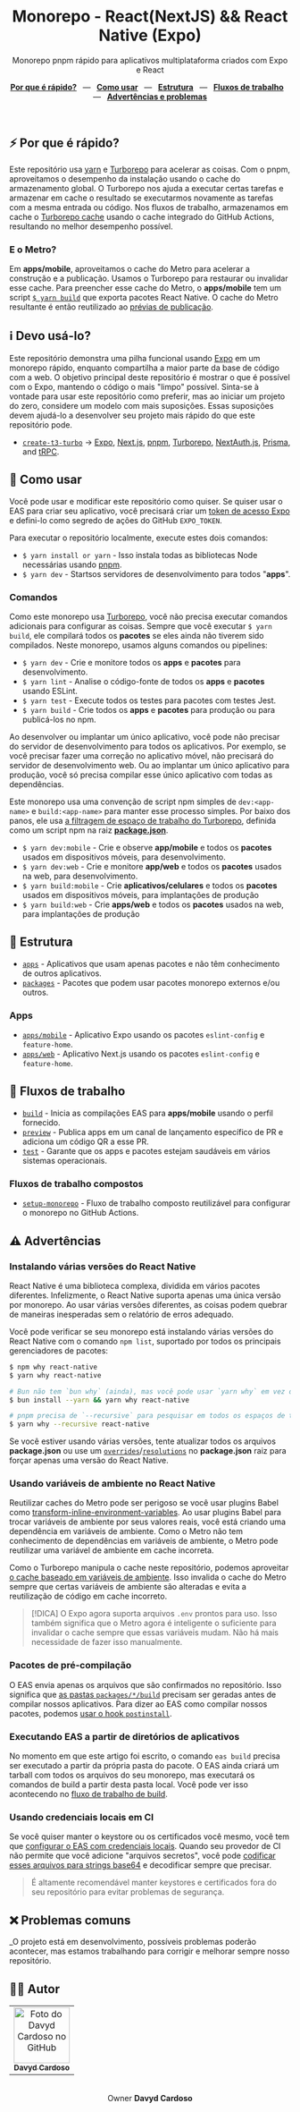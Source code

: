 <div align="center">
  <h1>Monorepo - React(NextJS) && React Native (Expo)</h1>
  <p>Monorepo pnpm rápido para aplicativos multiplataforma criados com Expo e React</p>
</div>

<p align="center">
  <a href="https://github.com/davydcardoso/monorepo-example#-why-is-it-fast"><b>Por que é rápido?</b></a>
  &ensp;&mdash;&ensp;
  <a href="https://github.com/davydcardoso/monorepo-example#-how-to-use-it"><b>Como usar</b></a>
  &ensp;&mdash;&ensp;
  <a href="https://github.com/davydcardoso/monorepo-example#-structure"><b>Estrutura</b></a>
  &ensp;&mdash;&ensp;
  <a href="https://github.com/davydcardoso/monorepo-example#-workflows"><b>Fluxos de trabalho</b></a>
  &ensp;&mdash;&ensp;
  <a href="https://github.com/davydcardoso/monorepo-example#%EF%B8%8F-caveats"><b>Advertências e problemas</b></a>
</p>

<br />

## ⚡ Por que é rápido?

Este repositório usa [yarn](https://classic.yarnpkg.com/en/) e [Turborepo](https://turbo.build/repo) para acelerar as coisas. Com o pnpm, aproveitamos o desempenho da instalação usando o cache do armazenamento global. O Turborepo nos ajuda a executar certas tarefas e armazenar em cache o resultado se executarmos novamente as tarefas com a mesma entrada ou código. Nos fluxos de trabalho, armazenamos em cache o [Turborepo cache](./.github/actions/setup-monorepo/action.yml#L50-L56) usando o cache integrado do GitHub Actions, resultando no melhor desempenho possível.

### E o Metro?

Em **apps/mobile**, aproveitamos o cache do Metro para acelerar a construção e a publicação. Usamos o Turborepo para restaurar ou invalidar esse cache. Para preencher esse cache do Metro, o **apps/mobile** tem um script [`$ yarn build`](./apps/mobile/package.json#L9) que exporta pacotes React Native. O cache do Metro resultante é então reutilizado ao [prévias de publicação](./.github/workflows/preview.yml#L26-L28).

## ℹ️ Devo usá-lo?

Este repositório demonstra uma pilha funcional usando [Expo](https://docs.expo.dev/) em um monorepo rápido, enquanto compartilha a maior parte da base de código com a web. O objetivo principal deste repositório é mostrar o que é possível com o Expo, mantendo o código o mais "limpo" possível. Sinta-se à vontade para usar este repositório como preferir, mas ao iniciar um projeto do zero, considere um modelo com mais suposições. Essas suposições devem ajudá-lo a desenvolver seu projeto mais rápido do que este repositório pode.

- [`create-t3-turbo`](https://github.com/t3-oss/create-t3-turbo) → [Expo](https://docs.expo.dev/), [Next.js](https://nextjs.org/), [pnpm](https://pnpm.io/), [Turborepo](https://turbo.build/repo), [NextAuth.js](https://next-auth.js.org/), [Prisma](https://www.prisma.io/), and [tRPC](https://trpc.io/).

## 🚀 Como usar

Você pode usar e modificar este repositório como quiser. Se quiser usar o EAS para criar seu aplicativo, você precisará criar um [token de acesso Expo](https://expo.dev/accounts/[account]/settings/access-tokens) e defini-lo como segredo de ações do GitHub `EXPO_TOKEN`.

Para executar o repositório localmente, execute estes dois comandos:

- `$ yarn install or yarn` - Isso instala todas as bibliotecas Node necessárias usando [pnpm](https://pnpm.io/).
- `$ yarn dev` - Startsos servidores de desenvolvimento para todos "**apps**".

### Comandos

Como este monorepo usa [Turborepo](https://turbo.build/repo), você não precisa executar comandos adicionais para configurar as coisas. Sempre que você executar `$ yarn build`, ele compilará todos os **pacotes** se eles ainda não tiverem sido compilados. Neste monorepo, usamos alguns comandos ou pipelines:

- `$ yarn dev` - Crie e monitore todos os **apps** e **pacotes** para desenvolvimento.
- `$ yarn lint` - Analise o código-fonte de todos os **apps** e **pacotes** usando ESLint.
- `$ yarn test` - Execute todos os testes para pacotes com testes Jest.
- `$ yarn build` - Crie todos os **apps** e **pacotes** para produção ou para publicá-los no npm.

Ao desenvolver ou implantar um único aplicativo, você pode não precisar do servidor de desenvolvimento para todos os aplicativos. Por exemplo, se você precisar fazer uma correção no aplicativo móvel, não precisará do servidor de desenvolvimento web. Ou ao implantar um único aplicativo para produção, você só precisa compilar esse único aplicativo com todas as dependências.

Este monorepo usa uma convenção de script npm simples de `dev:<app-name>` e `build:<app-name>` para manter esse processo simples. Por baixo dos panos, ele usa [a filtragem de espaço de trabalho do Turborepo](https://turbo.build/repo/docs/core-concepts/monorepos/filtering), definida como um script npm na raiz [**package.json**](./package.json).

- `$ yarn dev:mobile` - Crie e observe **app/mobile** e todos os **pacotes** usados em dispositivos móveis, para desenvolvimento.
- `$ yarn dev:web` - Crie e monitore **app/web** e todos os **pacotes** usados na web, para desenvolvimento.
- `$ yarn build:mobile` - Crie **aplicativos/celulares** e todos os **pacotes** usados em dispositivos móveis, para implantações de produção
- `$ yarn build:web` - Crie **apps/web** e todos os **pacotes** usados na web, para implantações de produção


## 📁 Estrutura

- [`apps`](./apps) - Aplicativos que usam apenas pacotes e não têm conhecimento de outros aplicativos.
- [`packages`](./packages) - Pacotes que podem usar pacotes monorepo externos e/ou outros.

### Apps

- [`apps/mobile`](./apps/mobile) - Aplicativo Expo usando os pacotes `eslint-config` e `feature-home`.
- [`apps/web`](./apps/web) - Aplicativo Next.js usando os pacotes `eslint-config` e `feature-home`.

## 👷 Fluxos de trabalho

- [`build`](./.github/workflows/build.yml) - Inicia as compilações EAS para **apps/mobile** usando o perfil fornecido.
- [`preview`](./.github/workflows/preview.yml) - Publica apps em um canal de lançamento específico de PR e adiciona um código QR a esse PR.
- [`test`](./.github/workflows/test.yml) - Garante que os apps e pacotes estejam saudáveis em vários sistemas operacionais.

### Fluxos de trabalho compostos

- [`setup-monorepo`](./.github/actions/setup-monorepo/action.yml) - Fluxo de trabalho composto reutilizável para configurar o monorepo no GitHub Actions.

## ⚠️ Advertências

### Instalando várias versões do React Native

React Native é uma biblioteca complexa, dividida em vários pacotes diferentes. Infelizmente, o React Native suporta apenas uma única versão por monorepo. Ao usar várias versões diferentes, as coisas podem quebrar de maneiras inesperadas sem o relatório de erros adequado.

Você pode verificar se seu monorepo está instalando várias versões do React Native com o comando `npm list`, suportado por todos os principais gerenciadores de pacotes:

```bash
$ npm why react-native
$ yarn why react-native

# Bun não tem `bun why` (ainda), mas você pode usar `yarn why` em vez disso
$ bun install --yarn && yarn why react-native

# pnpm precisa de `--recursive` para pesquisar em todos os espaços de trabalho dentro do monorepo
$ yarn why --recursive react-native
```

Se você estiver usando várias versões, tente atualizar todos os arquivos **package.json** ou use um [`overrides`](https://docs.npmjs.com/cli/v10/configuring-npm/package-json#overrides)/[`resolutions`](https://classic.yarnpkg.com/lang/en/docs/selective-version-resolutions/) no **package.json** raiz para forçar apenas uma versão do React Native.

### Usando variáveis de ambiente no React Native

Reutilizar caches do Metro pode ser perigoso se você usar plugins Babel como [transform-inline-environment-variables](https://babeljs.io/docs/en/babel-plugin-transform-inline-environment-variables/). Ao usar plugins Babel para trocar variáveis de ambiente por seus valores reais, você está criando uma dependência em variáveis de ambiente. Como o Metro não tem conhecimento de dependências em variáveis de ambiente, o Metro pode reutilizar uma variável de ambiente em cache incorreta.

Como o Turborepo manipula o cache neste repositório, podemos aproveitar [o cache baseado em variáveis de ambiente](https://turbo.build/repo/docs/core-concepts/caching#altering-caching-based-on-environment-variables). Isso invalida o cache do Metro sempre que certas variáveis de ambiente são alteradas e evita a reutilização de código em cache incorreto.

> [!DICA]
> O Expo agora suporta arquivos `.env` prontos para uso. Isso também significa que o Metro agora é inteligente o suficiente para invalidar o cache sempre que essas variáveis mudam. Não há mais necessidade de fazer isso manualmente.

### Pacotes de pré-compilação

O EAS envia apenas os arquivos que são confirmados no repositório. Isso significa que [as pastas `packages/*/build`](.gitignore#L3) precisam ser geradas antes de compilar nossos aplicativos. Para dizer ao EAS como compilar nossos pacotes, podemos [usar o hook `postinstall`](https://docs.expo.dev/build-reference/how-tos/#how-to-set-up-eas-build-with).

### Executando EAS a partir de diretórios de aplicativos

No momento em que este artigo foi escrito, o comando `eas build` precisa ser executado a partir da própria pasta do pacote. O EAS ainda criará um tarball com todos os arquivos do seu monorepo, mas executará os comandos de build a partir desta pasta local. Você pode ver isso acontecendo no [fluxo de trabalho de build](./.github/workflows/build.yml#L32).

### Usando credenciais locais em CI

Se você quiser manter o keystore ou os certificados você mesmo, você tem que [configurar o EAS com credenciais locais](https://docs.expo.dev/app-signing/local-credentials/#credentialsjson). Quando seu provedor de CI não permite que você adicione "arquivos secretos", você pode [codificar esses arquivos para strings base64](https://docs.expo.dev/app-signing/local-credentials/#using-local-credentials-on-builds-triggered-from) e decodificar sempre que precisar.

> É altamente recomendável manter keystores e certificados fora do seu repositório para evitar problemas de segurança.

## ❌ Problemas comuns

\_O projeto está em desenvolvimento, possíveis problemas poderão acontecer, mas estamos trabalhando para corrigir e melhorar sempre nosso repositório.

<h2>🐱‍👤 Autor</h2>

<table>
  <tr>
    <td align="center">
      <a href="https://github.com/davydcardoso">
        <img src="https://avatars.githubusercontent.com/u/64216701" width="100px;" alt="Foto do Davyd Cardoso no GitHub"/><br>
        <sub>
          <b>Davyd Cardoso</b>
        </sub>
      </a>
    </td>
  </tr>
</table>

<div align="center">
  <br />
  Owner <strong>Davyd Cardoso</strong>
  <br />
</div>
